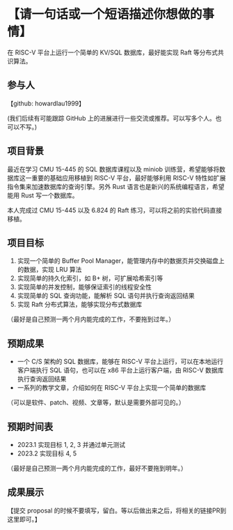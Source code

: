 # 【请一句话或一个短语描述你想做的事情】

在 RISC-V 平台上运行一个简单的 KV/SQL 数据库，最好能实现 Raft 等分布式共识算法。

## 参与人

【github: howardlau1999】

(我们后续有可能跟踪 GitHub 上的进展进行一些交流或推荐。可以写多个人。也可以不写。)

## 项目背景

最近在学习 CMU 15-445 的 SQL 数据库课程以及 miniob 训练营，希望能够将数据库这一重要的基础应用移植到 RISC-V 平台，最好能够利用 RISC-V 特性如扩展指令集来加速数据库的查询引擎。另外 Rust 语言也是新兴的系统编程语言，希望能用 Rust 写一个数据库。

本人完成过 CMU 15-445 以及 6.824 的 Raft 练习，可以将之前的实验代码直接移植。

## 项目目标

1. 实现一个简单的 Buffer Pool Manager，能管理内存中的数据页并交换磁盘上的数据，实现 LRU 算法
2. 实现简单的持久化索引，如 B+ 树，可扩展哈希索引等
3. 实现简单的并发控制，能够保证索引的线程安全性
4. 实现简单的 SQL 查询功能，能解析 SQL 语句并执行查询返回结果
5. 实现 Raft 分布式算法，能够实现分布式数据库

（最好是自己预测一两个月内能完成的工作，不要拖到过年。）

## 预期成果

* 一个 C/S 架构的 SQL 数据库，能够在 RISC-V 平台上运行，可以在本地运行客户端执行 SQL 语句，也可以在 x86 平台上运行客户端，由 RISC-V 数据库执行查询返回结果 
* 一系列的教学文章，介绍如何在 RISC-V 平台上实现一个简单的数据库

（可以是软件、patch、视频、文章等，默认是需要外部可见的。）

## 预期时间表

- 2023.1 实现目标 1, 2, 3 并通过单元测试
- 2023.2 实现目标 4, 5

（最好是自己预测一两个月内能完成的工作，最好不要拖到明年。）

## 成果展示

【提交 proposal 的时候不要填写，留白。等以后做出来之后，将相关的链接PR到这里即可。】
